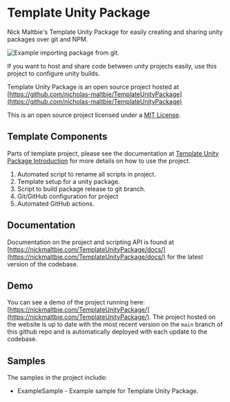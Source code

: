 # Template Unity Package

Nick Maltbie's Template Unity Package for easily creating and sharing unity
packages over git and NPM.

![Example importing package from git.](Demo/project-demo.png)

If you want to host and share code between unity projects easily,
use this project to configure unity builds.

Template Unity Package is an open source project hosted at
[https://github.com/nicholas-maltbie/TemplateUnityPackage](https://github.com/nicholas-maltbie/TemplateUnityPackage)

This is an open source project licensed under a [MIT License](LICENSE.txt).

## Template Components

Parts of template project, please see the documentation at
[Template Unity Package Introduction](https://nickmaltbie.com/TemplateUnityPackage/docs/manual/introduction.html)
for more details on how to use the project.

1. Automated script to rename all scripts in project.
1. Template setup for a unity package.
1. Script to build package release to git branch.
1. Git/GitHub configuration for project
1. Automated GitHub actions.

## Documentation

Documentation on the project and scripting API is found at
[https://nickmaltbie.com/TemplateUnityPackage/docs/](https://nickmaltbie.com/TemplateUnityPackage/docs/)
for the latest version of the codebase.

## Demo

You can see a demo of the project running here:
[https://nickmaltbie.com/TemplateUnityPackage/](https://nickmaltbie.com/TemplateUnityPackage/).
The project hosted on the website is up to date with the most recent
version on the `main` branch of this github repo
and is automatically deployed with each update to the codebase.

## Samples

The samples in the project include:

* ExampleSample - Example sample for Template Unity Package.
